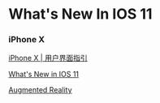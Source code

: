 # What's New In IOS 11
### iPhone X
[iPhone X | 用户界面指引](https://github.com/LiLiKazine/WhatsNewInIOS11/blob/master/iPhone%20X%20%7C%20Human%20Interface%20Guidelines.md)

[What's New in IOS 11](https://github.com/LiLiKazine/WhatsNewInIOS11/blob/master/What%E2%80%99s%20New%20in%20IOS%2011.md)

[Augmented Reality](https://github.com/LiLiKazine/WhatsNewInIOS11/blob/master/Augmented%20Reality.md)